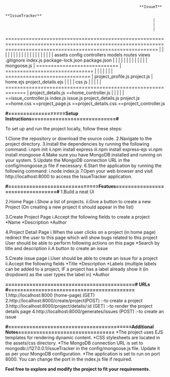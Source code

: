 



                                                               **IsuueT**
                                                              **IssueTracker**
                                                                     |
                                                                     |
                                                                     |
================================================================================================================================================================
  |              |                |                      |                  |                  |            |              |            |                  |
  |              |                |                      |                  |                  |            |              |            |                  |
assets        config          controllers             models              routes             views        .gitignore    index.js     package-lock.json   package.json
  |              |                 |                    |                  |                   |
  |              |                 |                    |                  |                   |
  |        mongoose.js             |     ============================      |    ==============================
  |                                |        |                  |           |        |               |
=============================      |   project_profile.js   project.js     |      home.ejs    project_details.ejs
|            |                     |                                       |
css          js                    |                                       |
|             |                    |                            =============================================================
|        project_details.js       ==home_controller.js              |            |                  |                        |
|                                 ==issue_controller.js          index.js       issue.js         project_details.js     project.js
==home.css                        ==project_page.js
==project_details.css             ==project_controller.js
           




**#===================Setup Instructions============================#**

To set up and run the project locally, follow these steps:

1.Clone the repository or download the source code.
2.Navigate to the project directory.
3.Install the dependencies by running the following command:
 i.npm init
 ii.npm install express
 iii.npm install express-ejs
 vi.npm install mongoose
4.Make sure you have MongoDB installed and running on your system.
5.Update the MongoDB connection URL in the config/mongoose.js file if necessary.
6.Start the application by running the following command:
i.node index.js
7.Open your web browser and visit http://localhost:8000 to access the IssueTracker application.


**#==============================Featues=================================#**
1.Build a neat UI

2.Home Page
 i.Show a list of projects.
 ii.Give a button to create a new Project (On creating a new project it should appear in the list)
 
3.Create Project Page
 i.Accept the following fields to create a project
   *Name
   *Description
   *Author
   
4.Project Detail Page
  i.When the user clicks on a project (in home page) redirect the user to this page which will show bugs related to this project
    User should be able to perform following actions on this page
    *Search by title and description
  ii.A button to create an issue
  
5.Create issue page
  i.User should be able to create an issue for a project
  ii.Accept the following fields
    *Title
    *Description
    *Labels (multiple labels can be added to a project, IF a project has a label already show it (in dropdown) as the user types the label in)
    *Author


**===========================================# URLs #==========================================**
    1.http://localhost:8000 (home-page).(GET)
    2.http://localhost:8000/create/project(POST)    :-to create a project
    3.http://localhost:8000/project/details/:id (GET)   :-to render the project details page
    4.http://localhost:8000/generates/issues (POST)   :-to create an issue

**#=========================================Additional Notes================================**
  *The project uses EJS templates for rendering dynamic content.
  *CSS stylesheets are located in the assets/css directory.
  *The MongoDB connection URL is set to mongodb://127.0.0.1/issueTracker in the config/mongoose.js file. Update it as per your MongoDB configuration.
  *The application is set to run on port 8000. You can change the port in the index.js file if required.

  
**Feel free to explore and modify the project to fit your requirements.**




    
